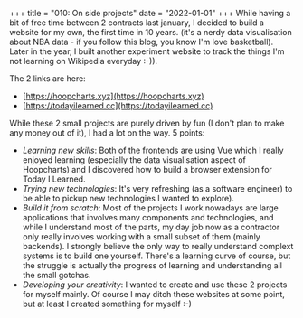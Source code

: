 +++
title = "010: On side projects"
date = "2022-01-01"
+++
While having a bit of free time between 2 contracts last january, I decided to build a website for my own, the first time in 10 years. 
(it's a nerdy data visualisation about NBA data - if you follow this blog, you know I'm love basketball).
Later in the year, I built another experiment website to track the things I'm not learning on Wikipedia everyday :-)).

The 2 links are here: 
- [https://hoopcharts.xyz](https://hoopcharts.xyz)
- [https://todayilearned.cc](https://todayilearned.cc)

While these 2 small projects are purely driven by fun (I don't plan to make any money out of it), I had a lot on the way. 5 points: 

- _Learning new skills_: Both of the frontends are using Vue which I really enjoyed learning (especially the data visualisation aspect of Hoopcharts) and I discovered how to build a browser extension for Today I Learned.
- _Trying new technologies_: It's very refreshing (as a software engineer) to be able to pickup new technologies I wanted to explore).
- _Build it from scratch_: Most of the projects I work nowadays are large applications that involves many components and technologies, and while I understand most of the parts, my day job now as a contractor only really involves working with a small subset of them (mainly backends). I strongly believe the only way to really understand complext systems is to build one yourself. There's a learning curve of course, but the struggle is actually the progress of learning and understanding all the small gotchas.
- _Developing your creativity_: I wanted to create and use these 2 projects for myself mainly. Of course I may ditch these websites at some point, but at least I created something for myself :-)

